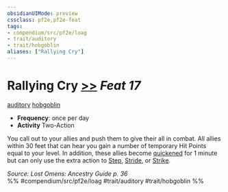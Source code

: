 ```yaml
---
obsidianUIMode: preview
cssclass: pf2e,pf2e-feat
tags:
- compendium/src/pf2e/loag
- trait/auditory
- trait/hobgoblin
aliases: ["Rallying Cry"]
---
```

# Rallying Cry  [>>](../../rules/core-rulebook/chapter-9-playing-the-game.md#Actions "Two-Action") *Feat 17*  
[auditory](../../rules/traits/auditory.md)  [hobgoblin](../../rules/traits/hobgoblin-locg.md)  

- **Frequency**: once per day
- **Activity** Two-Action

You call out to your allies and push them to give their all in combat. All allies within 30 feet that can hear you gain a number of temporary Hit Points equal to your level. In addition, these allies become [quickened](../../rules/conditions.md#Quickened) for 1 minute but can only use the extra action to [Step](../../rules/actions/step.md), [Stride](../../rules/actions/stride.md), or [Strike](../../rules/actions/strike.md).

*Source: Lost Omens: Ancestry Guide p. 36*  
%% #compendium/src/pf2e/loag #trait/auditory #trait/hobgoblin %%